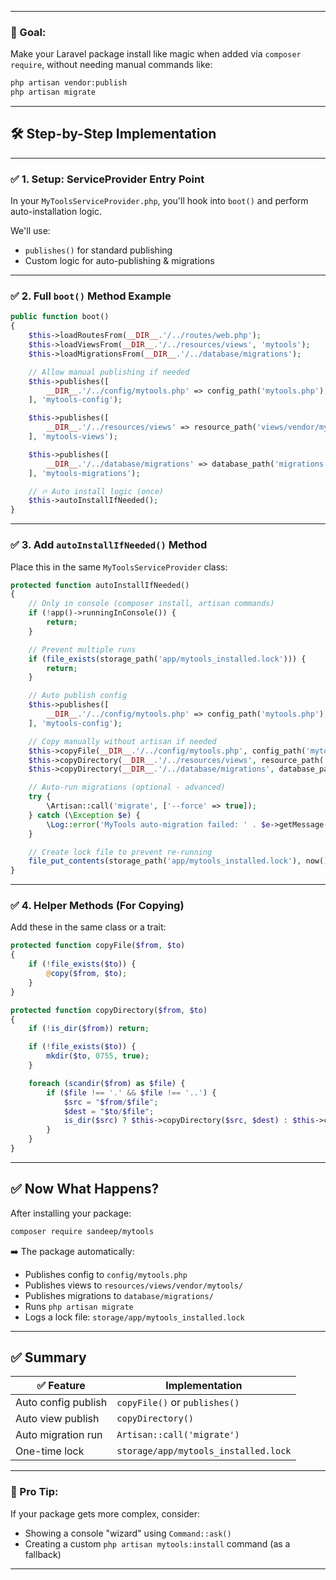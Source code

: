 
---

### 🎯 Goal:

Make your Laravel package install like magic when added via `composer require`, without needing manual commands like:

```bash
php artisan vendor:publish
php artisan migrate
```

---

## 🛠️ Step-by-Step Implementation

---

### ✅ 1. Setup: ServiceProvider Entry Point

In your `MyToolsServiceProvider.php`, you'll hook into `boot()` and perform auto-installation logic.

We'll use:

* `publishes()` for standard publishing
* Custom logic for auto-publishing & migrations

---

### ✅ 2. Full `boot()` Method Example

```php
public function boot()
{
    $this->loadRoutesFrom(__DIR__.'/../routes/web.php');
    $this->loadViewsFrom(__DIR__.'/../resources/views', 'mytools');
    $this->loadMigrationsFrom(__DIR__.'/../database/migrations');

    // Allow manual publishing if needed
    $this->publishes([
        __DIR__.'/../config/mytools.php' => config_path('mytools.php'),
    ], 'mytools-config');

    $this->publishes([
        __DIR__.'/../resources/views' => resource_path('views/vendor/mytools'),
    ], 'mytools-views');

    $this->publishes([
        __DIR__.'/../database/migrations' => database_path('migrations'),
    ], 'mytools-migrations');

    // 🔥 Auto install logic (once)
    $this->autoInstallIfNeeded();
}
```

---

### ✅ 3. Add `autoInstallIfNeeded()` Method

Place this in the same `MyToolsServiceProvider` class:

```php
protected function autoInstallIfNeeded()
{
    // Only in console (composer install, artisan commands)
    if (!app()->runningInConsole()) {
        return;
    }

    // Prevent multiple runs
    if (file_exists(storage_path('app/mytools_installed.lock'))) {
        return;
    }

    // Auto publish config
    $this->publishes([
        __DIR__.'/../config/mytools.php' => config_path('mytools.php'),
    ], 'mytools-config');

    // Copy manually without artisan if needed
    $this->copyFile(__DIR__.'/../config/mytools.php', config_path('mytools.php'));
    $this->copyDirectory(__DIR__.'/../resources/views', resource_path('views/vendor/mytools'));
    $this->copyDirectory(__DIR__.'/../database/migrations', database_path('migrations'));

    // Auto-run migrations (optional - advanced)
    try {
        \Artisan::call('migrate', ['--force' => true]);
    } catch (\Exception $e) {
        \Log::error('MyTools auto-migration failed: ' . $e->getMessage());
    }

    // Create lock file to prevent re-running
    file_put_contents(storage_path('app/mytools_installed.lock'), now());
}
```

---

### ✅ 4. Helper Methods (For Copying)

Add these in the same class or a trait:

```php
protected function copyFile($from, $to)
{
    if (!file_exists($to)) {
        @copy($from, $to);
    }
}

protected function copyDirectory($from, $to)
{
    if (!is_dir($from)) return;

    if (!file_exists($to)) {
        mkdir($to, 0755, true);
    }

    foreach (scandir($from) as $file) {
        if ($file !== '.' && $file !== '..') {
            $src = "$from/$file";
            $dest = "$to/$file";
            is_dir($src) ? $this->copyDirectory($src, $dest) : $this->copyFile($src, $dest);
        }
    }
}
```

---

## ✅ Now What Happens?

After installing your package:

```bash
composer require sandeep/mytools
```

➡️ The package automatically:

* Publishes config to `config/mytools.php`
* Publishes views to `resources/views/vendor/mytools/`
* Publishes migrations to `database/migrations/`
* Runs `php artisan migrate`
* Logs a lock file: `storage/app/mytools_installed.lock`

---

## ✅ Summary

| ✅ Feature           | Implementation                       |
| ------------------- | ------------------------------------ |
| Auto config publish | `copyFile()` or `publishes()`        |
| Auto view publish   | `copyDirectory()`                    |
| Auto migration run  | `Artisan::call('migrate')`           |
| One-time lock       | `storage/app/mytools_installed.lock` |

---

### 🧠 Pro Tip:

If your package gets more complex, consider:

* Showing a console "wizard" using `Command::ask()`
* Creating a custom `php artisan mytools:install` command (as a fallback)

---
